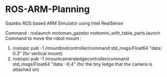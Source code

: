 # ROS-ARM-Planning
Gazebo ROS based ARM Simulator using Intel RealSense

Command : roslaunch motoman_gazebo motomini_with_table_parts.launch
Command to move the robot mount : 
1. rostopic pub -1 /mountbodcontroller/command std_msgs/Float64 "data: 0.3" (for vertical mount)
2. rostopic pub -1 /mountcameraledgecontroller/command std_msgs/Float64 "data: -0.4" (for the tiny ledge that the camera is attached on)
